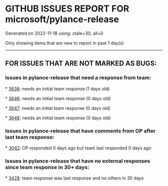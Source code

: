 
# GITHUB ISSUES REPORT FOR microsoft/pylance-release


Generated on 2022-11-18 using: stale=30, all=0


Only showing items that are new to report in past 1 day(s)


---

## FOR ISSUES THAT ARE NOT MARKED AS BUGS:


### Issues in pylance-release that need a response from team:


\* [3636](https://github.com/microsoft/pylance-release/issues/3636 "Module docstrings have inconsistent behaviour on hover"): needs an initial team response (1 days old)

\* [3646](https://github.com/microsoft/pylance-release/issues/3646 "Exclude platform specific bits from extension bundle"): needs an initial team response (0 days old)

\* [3647](https://github.com/microsoft/pylance-release/issues/3647 "Exclude map files from extension bundle"): needs an initial team response (0 days old)

\* [3648](https://github.com/microsoft/pylance-release/issues/3648 "packageIndexDepths doesn't seem to work for files inside your workspace"): needs an initial team response (0 days old)

### Issues in pylance-release that have comments from OP after last team response:


\* [3042](https://github.com/microsoft/pylance-release/issues/3042 "DOUBLE language server started in vscode with conda"): OP responded 0 days ago but team last responded 0 days ago

### Issues in pylance-release that have no external responses since team response in 30+ days:


\* [3428](https://github.com/microsoft/pylance-release/issues/3428 "Missing suggestions for nested neighbor modules."): team response was last response and no others in 30 days
